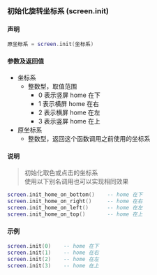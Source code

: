 ### 初始化旋转坐标系 \(**screen\.init**\)


#### 声明
```lua
原坐标系 = screen.init(坐标系)
```


#### 参数及返回值
- 坐标系  
    - 整数型，取值范围
      - 0 表示竖屏 home 在下
      - 1 表示横屏 home 在右
      - 2 表示横屏 home 在左
      - 3 表示竖屏 home 在上
- 原坐标系
    - 整数型，返回这个函数调用之前使用的坐标系


#### 说明
> 初始化取色或点击的坐标系  
> 使用以下别名调用也可以实现相同效果  
``` lua
screen.init_home_on_bottom()    -- home 在下
screen.init_home_on_right()     -- home 在右
screen.init_home_on_left()      -- home 在左
screen.init_home_on_top()       -- home 在上
```


#### 示例  
```lua
screen.init(0)    -- home 在下
screen.init(1)    -- home 在右
screen.init(2)    -- home 在左
screen.init(3)    -- home 在上
```

